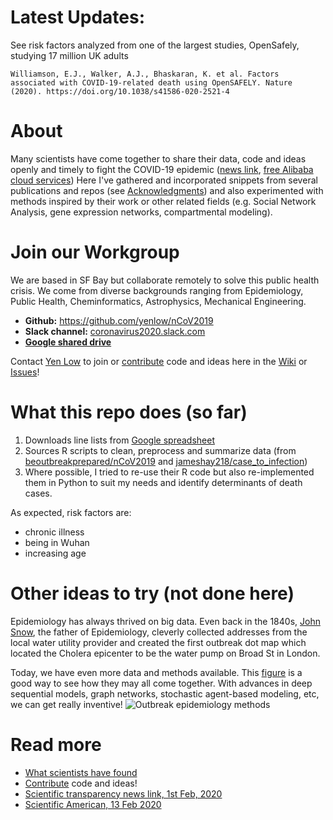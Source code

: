 # Latest Updates:
See risk factors analyzed from one of the largest studies, OpenSafely, studying 17 million UK adults
```
Williamson, E.J., Walker, A.J., Bhaskaran, K. et al. Factors associated with COVID-19-related death using OpenSAFELY. Nature (2020). https://doi.org/10.1038/s41586-020-2521-4
```

# About
Many scientists have come together to share their data, code and ideas openly and timely to fight the COVID-19 epidemic ([news link](https://qz.com/1795103/coronavirus-is-a-proving-ground-for-scientific-transparency/), [free Alibaba cloud services](https://blog.deeplearning.ai/blog/the-batch-hotter-dating-profiles-pandas-in-love-compute-for-coronavirus-deepfake-detection-self-driving-cars-run-amok))
Here I've gathered and incorporated snippets from several publications and repos (see [Acknowledgments](https://github.com/yenlow/nCoV2019/wiki/Acknowledgements)) and also experimented with methods inspired by their work or other related fields (e.g. Social Network Analysis, gene expression networks, compartmental modeling).

# Join our Workgroup
We are based in SF Bay but collaborate remotely to solve this public health crisis. We come from diverse backgrounds ranging from Epidemiology, Public Health, Cheminformatics, Astrophysics, Mechanical Engineering.
- **Github:** https://github.com/yenlow/nCoV2019
- **Slack channel:** [coronavirus2020.slack.com](https://app.slack.com/client/TT3PHCRFG/CSRBY0Y9X)
- **[Google shared drive](https://drive.google.com/drive/folders/1K8UVAS1KKkukU-WlcUYVeeI7DsXXoGU_?usp=sharing)** 

Contact [Yen Low](https://www.linkedin.com/in/yenlow/) to join or [contribute](https://github.com/yenlow/nCoV2019/wiki/Data-and-code-suggestions) code and ideas here in the [Wiki](https://github.com/yenlow/nCoV2019/wiki/Data-and-code-suggestions) or [Issues](https://github.com/yenlow/nCoV2019/issues)!

# What this repo does (so far)
1. Downloads line lists from [Google spreadsheet](https://docs.google.com/spreadsheets/d/1itaohdPiAeniCXNlntNztZ_oRvjh0HsGuJXUJWET008/edit#gid=0)
2. Sources R scripts to clean, preprocess and summarize data (from [beoutbreakprepared/nCoV2019](https://github.com/beoutbreakprepared/nCoV2019) 
and [jameshay218/case_to_infection](https://github.com/jameshay218/case_to_infection))
3. Where possible, I tried to re-use their R code but also re-implemented them in Python to suit my needs and identify determinants of death cases. 

As expected, risk factors are: 
- chronic illness
- being in Wuhan
- increasing age

# Other ideas to try (not done here)
Epidemiology has always thrived on big data. Even back in the 1840s, [John Snow](https://en.wikipedia.org/wiki/John_Snow), the father of Epidemiology, cleverly collected addresses from the local water utility provider and created the first outbreak dot map which located the Cholera epicenter to be the water pump on Broad St in London.

Today, we have even more data and methods available. This [figure](http://doi.org/10.1098/rstb.2018.0276) is a good way to see how they may all come together. With advances in deep sequential models, graph networks, stochastic agent-based modeling, etc, we can get really inventive!
![Outbreak epidemiology methods](https://royalsocietypublishing.org/cms/asset/7a1b3117-3a4c-4fda-a837-720ded4f8a84/rstb20180276f02.jpg)

# Read more
- [What scientists have found](https://github.com/yenlow/nCoV2019/wiki/What-scientists-know-so-far)
- [Contribute](https://github.com/yenlow/nCoV2019/wiki/Data-and-code-suggestions) code and ideas!
- [Scientific transparency news link, 1st Feb, 2020](https://qz.com/1795103/coronavirus-is-a-proving-ground-for-scientific-transparency/)
- [Scientific American, 13 Feb 2020](https://www.scientificamerican.com/article/heres-how-computer-models-simulate-the-future-spread-of-new-coronavirus)
